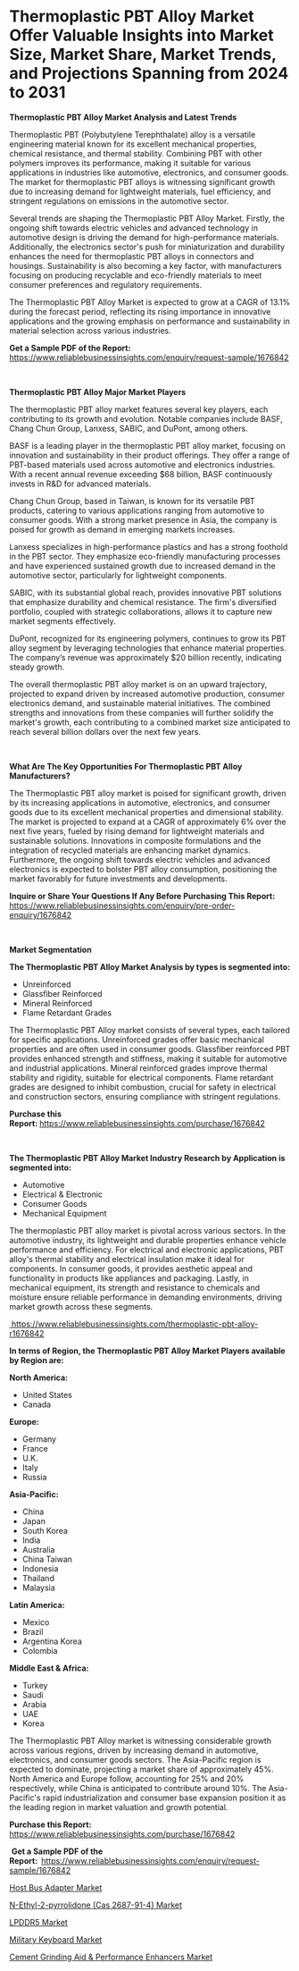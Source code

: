 <p><h1>Thermoplastic PBT Alloy Market Offer Valuable Insights into Market Size, Market Share, Market Trends, and Projections Spanning from 2024 to 2031</h1></p><p><strong>Thermoplastic PBT Alloy Market Analysis and Latest Trends</strong></p>
<p><p>Thermoplastic PBT (Polybutylene Terephthalate) alloy is a versatile engineering material known for its excellent mechanical properties, chemical resistance, and thermal stability. Combining PBT with other polymers improves its performance, making it suitable for various applications in industries like automotive, electronics, and consumer goods. The market for thermoplastic PBT alloys is witnessing significant growth due to increasing demand for lightweight materials, fuel efficiency, and stringent regulations on emissions in the automotive sector.</p><p>Several trends are shaping the Thermoplastic PBT Alloy Market. Firstly, the ongoing shift towards electric vehicles and advanced technology in automotive design is driving the demand for high-performance materials. Additionally, the electronics sector's push for miniaturization and durability enhances the need for thermoplastic PBT alloys in connectors and housings. Sustainability is also becoming a key factor, with manufacturers focusing on producing recyclable and eco-friendly materials to meet consumer preferences and regulatory requirements.</p><p>The Thermoplastic PBT Alloy Market is expected to grow at a CAGR of 13.1% during the forecast period, reflecting its rising importance in innovative applications and the growing emphasis on performance and sustainability in material selection across various industries.</p></p>
<p><strong>Get a Sample PDF of the Report:&nbsp;</strong> <a href="https://www.reliablebusinessinsights.com/enquiry/request-sample/1676842?utm_campaign=1109&utm_medium=2&utm_source=Github&utm_content=ia&utm_term=30092024&utm_id=thermoplastic-pbt-alloy">https://www.reliablebusinessinsights.com/enquiry/request-sample/1676842</a></p>
<p>&nbsp;</p>
<p><strong>Thermoplastic PBT Alloy Major Market Players</strong></p>
<p><p>The thermoplastic PBT alloy market features several key players, each contributing to its growth and evolution. Notable companies include BASF, Chang Chun Group, Lanxess, SABIC, and DuPont, among others.</p><p>BASF is a leading player in the thermoplastic PBT alloy market, focusing on innovation and sustainability in their product offerings. They offer a range of PBT-based materials used across automotive and electronics industries. With a recent annual revenue exceeding $68 billion, BASF continuously invests in R&D for advanced materials.</p><p>Chang Chun Group, based in Taiwan, is known for its versatile PBT products, catering to various applications ranging from automotive to consumer goods. With a strong market presence in Asia, the company is poised for growth as demand in emerging markets increases.</p><p>Lanxess specializes in high-performance plastics and has a strong foothold in the PBT sector. They emphasize eco-friendly manufacturing processes and have experienced sustained growth due to increased demand in the automotive sector, particularly for lightweight components.</p><p>SABIC, with its substantial global reach, provides innovative PBT solutions that emphasize durability and chemical resistance. The firm's diversified portfolio, coupled with strategic collaborations, allows it to capture new market segments effectively.</p><p>DuPont, recognized for its engineering polymers, continues to grow its PBT alloy segment by leveraging technologies that enhance material properties. The company’s revenue was approximately $20 billion recently, indicating steady growth.</p><p>The overall thermoplastic PBT alloy market is on an upward trajectory, projected to expand driven by increased automotive production, consumer electronics demand, and sustainable material initiatives. The combined strengths and innovations from these companies will further solidify the market's growth, each contributing to a combined market size anticipated to reach several billion dollars over the next few years.</p></p>
<p>&nbsp;</p>
<p><strong>What Are The Key Opportunities For Thermoplastic PBT Alloy Manufacturers?</strong></p>
<p><p>The Thermoplastic PBT alloy market is poised for significant growth, driven by its increasing applications in automotive, electronics, and consumer goods due to its excellent mechanical properties and dimensional stability. The market is projected to expand at a CAGR of approximately 6% over the next five years, fueled by rising demand for lightweight materials and sustainable solutions. Innovations in composite formulations and the integration of recycled materials are enhancing market dynamics. Furthermore, the ongoing shift towards electric vehicles and advanced electronics is expected to bolster PBT alloy consumption, positioning the market favorably for future investments and developments.</p></p>
<p><strong>Inquire or Share Your Questions If Any Before Purchasing This Report:</strong> <a href="https://www.reliablebusinessinsights.com/enquiry/pre-order-enquiry/1676842?utm_campaign=1109&utm_medium=2&utm_source=Github&utm_content=ia&utm_term=30092024&utm_id=thermoplastic-pbt-alloy">https://www.reliablebusinessinsights.com/enquiry/pre-order-enquiry/1676842</a></p>
<p>&nbsp;</p>
<p><strong>Market Segmentation</strong></p>
<p><strong>The Thermoplastic PBT Alloy Market Analysis by types is segmented into:</strong></p>
<p><ul><li>Unreinforced</li><li>Glassfiber Reinforced</li><li>Mineral Reinforced</li><li>Flame Retardant Grades</li></ul></p>
<p><p>The Thermoplastic PBT Alloy market consists of several types, each tailored for specific applications. Unreinforced grades offer basic mechanical properties and are often used in consumer goods. Glassfiber reinforced PBT provides enhanced strength and stiffness, making it suitable for automotive and industrial applications. Mineral reinforced grades improve thermal stability and rigidity, suitable for electrical components. Flame retardant grades are designed to inhibit combustion, crucial for safety in electrical and construction sectors, ensuring compliance with stringent regulations.</p></p>
<p><strong>Purchase this Report:&nbsp;</strong><a href="https://www.reliablebusinessinsights.com/purchase/1676842?utm_campaign=1109&utm_medium=2&utm_source=Github&utm_content=ia&utm_term=30092024&utm_id=thermoplastic-pbt-alloy">https://www.reliablebusinessinsights.com/purchase/1676842</a></p>
<p>&nbsp;</p>
<p><strong>The Thermoplastic PBT Alloy Market Industry Research by Application is segmented into:</strong></p>
<p><ul><li>Automotive</li><li>Electrical & Electronic</li><li>Consumer Goods</li><li>Mechanical Equipment</li></ul></p>
<p><p>The thermoplastic PBT alloy market is pivotal across various sectors. In the automotive industry, its lightweight and durable properties enhance vehicle performance and efficiency. For electrical and electronic applications, PBT alloy's thermal stability and electrical insulation make it ideal for components. In consumer goods, it provides aesthetic appeal and functionality in products like appliances and packaging. Lastly, in mechanical equipment, its strength and resistance to chemicals and moisture ensure reliable performance in demanding environments, driving market growth across these segments.</p></p>
<p><a href="https://www.reliablebusinessinsights.com/thermoplastic-pbt-alloy-r1676842?utm_campaign=1109&utm_medium=2&utm_source=Github&utm_content=ia&utm_term=30092024&utm_id=thermoplastic-pbt-alloy">&nbsp;https://www.reliablebusinessinsights.com/thermoplastic-pbt-alloy-r1676842</a></p>
<p><strong>In terms of Region, the Thermoplastic PBT Alloy Market Players available by Region are:</strong></p>
<p>
    <p> <strong> North America: </strong>
        <ul>
            <li>United States</li>
            <li>Canada</li>
        </ul>
        </p> 
    <p> <strong> Europe: </strong>
        <ul>
            <li>Germany</li>
            <li>France</li>
            <li>U.K.</li>
            <li>Italy</li>
            <li>Russia</li>
        </ul>
        </p> 
    <p> <strong> Asia-Pacific: </strong>
        <ul>
            <li>China</li>
            <li>Japan</li>
            <li>South Korea</li>
            <li>India</li>
            <li>Australia</li>
            <li>China Taiwan</li>
            <li>Indonesia</li>
            <li>Thailand</li>
            <li>Malaysia</li>
        </ul>
        </p> 
    <p> <strong> Latin America: </strong>
        <ul>
            <li>Mexico</li>
            <li>Brazil</li>
            <li>Argentina Korea</li>
            <li>Colombia</li>
        </ul>
        </p> 
    <p> <strong> Middle East & Africa: </strong>
        <ul>
            <li>Turkey</li>
            <li>Saudi</li>
            <li>Arabia</li>
            <li>UAE</li>
            <li>Korea</li>
        </ul>
    </p>
    </p>
<p><p>The Thermoplastic PBT Alloy market is witnessing considerable growth across various regions, driven by increasing demand in automotive, electronics, and consumer goods sectors. The Asia-Pacific region is expected to dominate, projecting a market share of approximately 45%. North America and Europe follow, accounting for 25% and 20% respectively, while China is anticipated to contribute around 10%. The Asia-Pacific's rapid industrialization and consumer base expansion position it as the leading region in market valuation and growth potential.</p></p>
<p><strong>Purchase this Report: </strong><a href="https://www.reliablebusinessinsights.com/purchase/1676842?utm_campaign=1109&utm_medium=2&utm_source=Github&utm_content=ia&utm_term=30092024&utm_id=thermoplastic-pbt-alloy">https://www.reliablebusinessinsights.com/purchase/1676842</a></p>
<p>&nbsp;<strong>Get a Sample PDF of the Report:&nbsp;&nbsp;</strong><a href="https://www.reliablebusinessinsights.com/enquiry/request-sample/1676842?utm_campaign=1109&utm_medium=2&utm_source=Github&utm_content=ia&utm_term=30092024&utm_id=thermoplastic-pbt-alloy">https://www.reliablebusinessinsights.com/enquiry/request-sample/1676842</a></p>
<p><strong></strong></p>
<p><p><a href="https://issuu.com/reportprime-2/docs/host-bus-adapter-market-size-2030.p_4239080a876122?utm_campaign=1109&utm_medium=2&utm_source=Github&utm_content=ia&utm_term=30092024&utm_id=thermoplastic-pbt-alloy">Host Bus Adapter Market</a></p><p><a href="https://github.com/cliffxbwergin/Market-Research-Report-List-1/blob/main/n-ethyl-2-pyrrolidone-cas-2687-91-4-market.md?utm_campaign=1109&utm_medium=2&utm_source=Github&utm_content=ia&utm_term=30092024&utm_id=thermoplastic-pbt-alloy">N-Ethyl-2-pyrrolidone (Cas 2687-91-4) Market</a></p><p><a href="https://issuu.com/reportprime-2/docs/lpddr5-market-size-2030.pptx_a09d9ac76767b0?utm_campaign=1109&utm_medium=2&utm_source=Github&utm_content=ia&utm_term=30092024&utm_id=thermoplastic-pbt-alloy">LPDDR5 Market</a></p><p><a href="https://www.linkedin.com/pulse/military-keyboard-market-research-report-forecast-growth-prospects-q5ifc?utm_campaign=1109&utm_medium=2&utm_source=Github&utm_content=ia&utm_term=30092024&utm_id=thermoplastic-pbt-alloy">Military Keyboard Market</a></p><p><a href="https://github.com/DRIVERKAPAUL/Market-Research-Report-List-1/blob/main/cement-grinding-aid-performance-enhancers-market.md?utm_campaign=1109&utm_medium=2&utm_source=Github&utm_content=ia&utm_term=30092024&utm_id=thermoplastic-pbt-alloy">Cement Grinding Aid & Performance Enhancers Market</a></p></p>